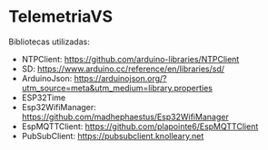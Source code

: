 # TelemetriaVS
Bibliotecas utilizadas:
- NTPClient: https://github.com/arduino-libraries/NTPClient
- SD: https://www.arduino.cc/reference/en/libraries/sd/
- ArduinoJson: https://arduinojson.org/?utm_source=meta&utm_medium=library.properties
- ESP32Time
- Esp32WifiManager: https://github.com/madhephaestus/Esp32WifiManager
- EspMQTTClient: https://github.com/plapointe6/EspMQTTClient
- PubSubClient: https://pubsubclient.knolleary.net

